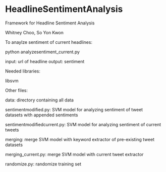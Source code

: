 # HeadlineSentimentAnalysis
Framework for Headline Sentiment Analysis

Whitney Choo, So Yon Kwon

To anaylze sentiment of current headlines: 

python analyzesentiment_current.py

input: url of headline
output: sentiment


Needed libraries:

libsvm


Other files:

data: directory containing all data 

sentimentmodified.py: SVM model for analyzing sentiment of tweet datasets with appended sentiments

sentimentmodifiedcurrent.py: SVM model for analyzing sentiment of current tweets

merging: merge SVM model with keyword extractor of pre-existing tweet datasets

merging_current.py: merge SVM model with current tweet extractor

randomize.py: randomize training set

